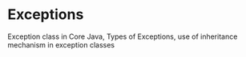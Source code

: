 # Exceptions
Exception class in Core Java, Types of Exceptions, use of inheritance mechanism in exception classes
